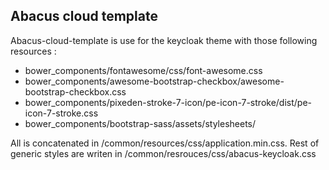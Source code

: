 ## Abacus cloud template

Abacus-cloud-template is use for the keycloak theme with those following resources :

* bower_components/fontawesome/css/font-awesome.css
* bower_components/awesome-bootstrap-checkbox/awesome-bootstrap-checkbox.css
* bower_components/pixeden-stroke-7-icon/pe-icon-7-stroke/dist/pe-icon-7-stroke.css
* bower_components/bootstrap-sass/assets/stylesheets/

All is concatenated in /common/resources/css/application.min.css.
Rest of generic styles are writen in /common/resrouces/css/abacus-keycloak.css